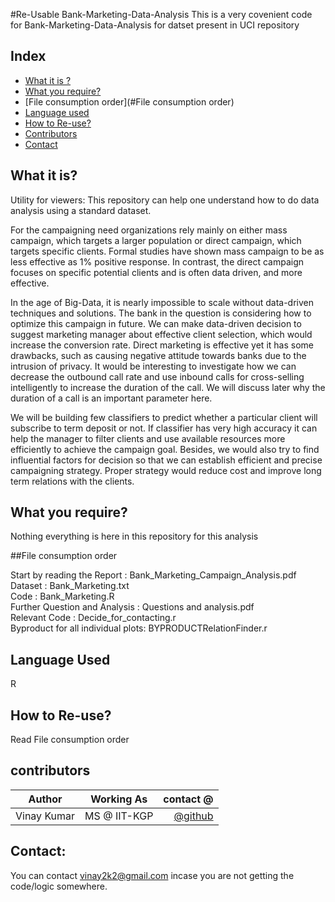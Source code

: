 #Re-Usable Bank-Marketing-Data-Analysis
This is a very covenient code for Bank-Marketing-Data-Analysis for datset present in UCI repository


## Index
- [What it is ?](#what_it_is?) 
- [What you require?](#What-you-require?)
- [File consumption order](#File consumption order)
- [Language used](#Language-used)
- [How to Re-use?](#How-to-use)
- [Contributors](#contributors)
- [Contact](#contact)

## What it is?
Utility for viewers:
This repository can help one understand how to do data analysis using a standard dataset.

For the campaigning need organizations rely mainly on either mass campaign, which targets a larger population or direct campaign, which targets specific clients. Formal studies have shown mass campaign to be as less effective as 1% positive response. In contrast, the direct campaign focuses on specific potential clients and is often data driven, and more effective.<p>
In the age of Big-Data, it is nearly impossible to scale without data-driven techniques and solutions. The bank in the question is considering how to optimize this campaign in future.  We can make data-driven decision to suggest marketing manager about effective client selection, which would increase the conversion rate. Direct marketing is effective yet it has some drawbacks, such as causing negative attitude towards banks due to the intrusion of privacy. It would be interesting to investigate how we can decrease the outbound call rate and use inbound calls for cross-selling intelligently to increase the duration of the call. We will discuss later why the duration of a call is an important parameter here.<p>
We will be building few classifiers to predict whether a particular client will subscribe to term deposit or not. If classifier has very high accuracy it can help the manager to filter clients and use available resources more efficiently to achieve the campaign goal. Besides, we would also try to find influential factors for decision so that we can establish efficient and precise campaigning strategy. Proper strategy would reduce cost and improve long term relations with the clients.  

## What you require?
Nothing everything is here in this repository for this analysis

##File consumption order

Start by reading the Report : Bank_Marketing_Campaign_Analysis.pdf<br>
Dataset : Bank_Marketing.txt<br>
Code : Bank_Marketing.R<br>
Further Question and Analysis : Questions and analysis.pdf<br>
Relevant Code : Decide_for_contacting.r<br>
Byproduct for all individual plots: BYPRODUCTRelationFinder.r<br>

## Language Used
R

## How to Re-use?
Read File consumption order


## contributors

|    Author        |              Working As             | contact @|
| -------------    |:-----------------------------------:| -----:  |
| Vinay Kumar      | MS @ IIT-KGP                        |    [@github](https://github.com/vinay2k2)   |


## Contact:
You can contact vinay2k2@gmail.com incase you are not getting the code/logic somewhere.
